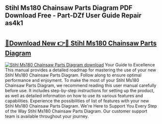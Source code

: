 ## Stihl Ms180 Chainsaw Parts Diagram PDF Download Free - Part-DZf User Guide Repair as4k1

# <h2><a href="http://dfj7ye8.blite.top/?on=Stihl+Ms180+Chainsaw+Parts+Diagram">🔗Download New 👉🔴 Stihl Ms180 Chainsaw Parts Diagram</a></h2>

[![Stihl Ms180 Chainsaw Parts Diagram download](https://i.imgur.com/lujVjoI.png)](http://dfj7ye8.blite.top/?on=Stihl+Ms180+Chainsaw+Parts+Diagram)
Your Guide to Excellence This manual provides a detailed roadmap for mastering the use of your new Stihl Ms180 Chainsaw Parts Diagram. Follow along to ensure optimal performance and enjoyment. To make the most of your Stihl Ms180 Chainsaw Parts Diagram, we recommend reading this user manual carefully before use. It includes step-by-step instructions for setting up the product, as well as detailed information on how to use its various features and capabilities. Experience the possibilities of list of features with your new Stihl Ms180 Chainsaw Parts Diagram. We're Here to Support You Every Step of the Way Stihl Ms180 Chainsaw Parts Diagram. Our customer support team is available throughout your journey.
